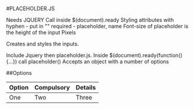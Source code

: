 #PLACEHOLDER.JS

Needs JQUERY
Call inside $(document).ready
Styling attributes with hyphen - put in ""
required - placeholder, name
Font-size of placeholder is the height of the input
Pixels

Creates and styles the inputs.

Include Jquery then placeholder.js.
Inside $(document).ready(function(){...}) call placeholder()
Accepts an object with a number of options

##Options

|Option|Compulsory|Details|
|------|----------|-------|
|One|Two|Three|
